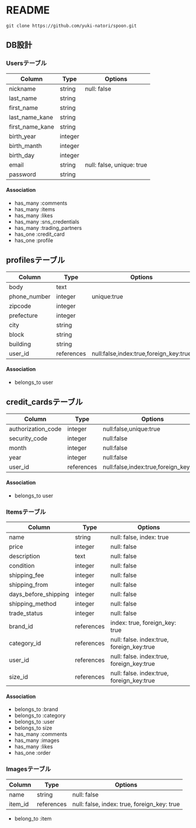 # README
```
git clone https://github.com/yuki-natori/spoon.git
```


## DB設計
### Usersテーブル
|Column|Type|Options|
|------|----|-------|
|nickname|string|null: false|
|last_name|string||
|first_name|string||
|last_name_kane|string||
|first_name_kane|string||
|birth_year|integer||
|birth_manth|integer||
|birth_day|integer||
|email|string|null: false, unique: true|
|password|string||

#### Association
- has_many :comments
- has_many :items
- has_many :likes
- has_many :sns_credentials
- has_many :trading_partners
- has_one :credit_card
- has_one :profile

## profilesテーブル
|Column|Type|Options|
|------|----|-------|
|body|text||
|phone_number|integer|unique:true|
|zipcode|integer||
|prefecture|integer||
|city|string||
|block|string||
|building|string||
|user_id|references|null:false,index:true,foreign_key:true|

#### Association
- belongs_to user

## credit_cardsテーブル
|Column|Type|Options|
|------|----|-------|
|authorization_code|integer|null:false,unique:true|
|security_code|integer|null:false|
|month|integer|null:false|
|year|integer|null:false|
|user_id|references|null:false,index:true,foreign_key:true|

#### Association
- belongs_to user

### Itemsテーブル
|Column|Type|Options|
|------|----|-------|
|name|string|null: false, index: true|
|price|integer|null: false|
|description|text|null: false|
|condition|integer|null: false|
|shipping_fee|integer|null: false|
|shipping_from|integer|null: false|
|days_before_shipping|integer|null: false|
|shipping_method|integer|null: false|
|trade_status|integer|null: false|
|brand_id|references|index: true, foreign_key: true|
|category_id|references|null: false. index:true, foreign_key:true|
|user_id|references|null: false. index:true, foreign_key:true|
|size_id|references|null: false. index:true, foreign_key:true|

#### Association
- belongs_to :brand
- belongs_to :category
- belongs_to :user
- belongs_to size
- has_many :comments
- has_many :images
- has_many :likes
- has_one :order

### Imagesテーブル
|Column|Type|Options|
|------|----|-------|
|name|string|null: false|
|item_id|references|null: false, index: true, foreign_key: true|

- belong_to :item